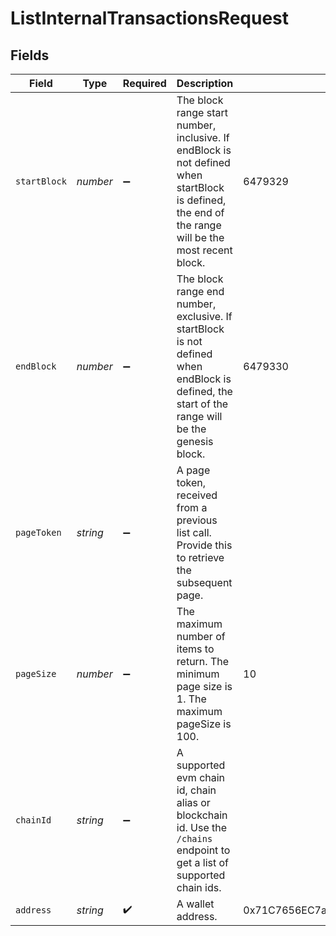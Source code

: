# ListInternalTransactionsRequest

## Fields

| Field          | Type       | Required | Description                                                                                                                                         | Example                                    |
| -------------- | ---------- | -------- | --------------------------------------------------------------------------------------------------------------------------------------------------- | ------------------------------------------ |
| `startBlock` | *number* | ➖       | The block range start number, inclusive. If endBlock is not defined when startBlock is defined, the end of the range will be the most recent block. | 6479329                                    |
| `endBlock`   | *number* | ➖       | The block range end number, exclusive. If startBlock is not defined when endBlock is defined, the start of the range will be the genesis block.     | 6479330                                    |
| `pageToken`  | *string* | ➖       | A page token, received from a previous list call. Provide this to retrieve the subsequent page.                                                     |                                            |
| `pageSize`   | *number* | ➖       | The maximum number of items to return. The minimum page size is 1. The maximum pageSize is 100.                                                     | 10                                         |
| `chainId`    | *string* | ➖       | A supported evm chain id, chain alias or blockchain id. Use the `/chains` endpoint to get a list of supported chain ids.                          |                                            |
| `address`    | *string* | ✔️     | A wallet address.                                                                                                                                   | 0x71C7656EC7ab88b098defB751B7401B5f6d8976F |
